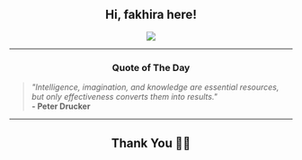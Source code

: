 <h2 align="center"> Hi, fakhira here!</h2>

<p align="center">
<a href="https://github.com/fakhiralkda" alt="github streak"><img src="https://dvst-streak.herokuapp.com/?user=fakhiralkda&theme=tokyonight&fire=DD472C"></a>
</p>

<hr>
<h3 align="center">Quote of The Day</h3>
<p align="center">
<blockquote>
<i>"Intelligence, imagination, and knowledge are essential resources, but only effectiveness converts them into results."</i>
<br>
<b>- Peter Drucker</b>
</blockquote>
</p>


<hr>
<h2 align="center">Thank You 🙏🏼</h2>
